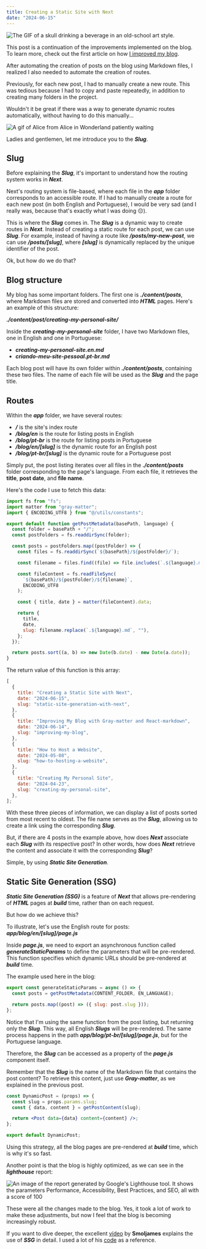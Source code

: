 ```yaml
---
title: Creating a Static Site with Next
date: "2024-06-15"
---
```


![The GIF of a skull drinking a beverage in an old-school art style.](/skull.webp)

This post is a continuation of the improvements implemented on the blog. To learn more, check out the first article on how [I improved my blog](/blog/en/improving-my-blog).

After automating the creation of posts on the blog using Markdown files, I realized I also needed to automate the creation of routes.

Previously, for each new post, I had to manually create a new route. This was tedious because I had to copy and paste repeatedly, in addition to creating many folders in the project.

Wouldn't it be great if there was a way to generate dynamic routes automatically, without having to do this manually...

![A gif of Alice from Alice in Wonderland patiently waiting](/alice.gif)

Ladies and gentlemen, let me introduce you to the **_Slug_**.

## Slug

Before explaining the **_Slug_**, it's important to understand how the routing system works in **_Next_**.

Next's routing system is file-based, where each file in the **_app_** folder corresponds to an accessible route. If I had to manually create a route for each new post (in both English and Portuguese), I would be very sad (and I really was, because that's exactly what I was doing 😔).

This is where the **_Slug_** comes in. The **_Slug_** is a dynamic way to create routes in **_Next_**. Instead of creating a static route for each post, we can use **_Slug_**. For example, instead of having a route like **_/posts/my-new-post_**, we can use **_/posts/[slug]_**, where **_[slug]_** is dynamically replaced by the unique identifier of the post.

Ok, but how do we do that?

## Blog structure

My blog has some important folders. The first one is **_./content/posts_**, where Markdown files are stored and converted into **_HTML_** pages. Here's an example of this structure:

**_./content/post/creating-my-personal-site/_**

Inside the **_creating-my-personal-site_** folder, I have two Markdown files, one in English and one in Portuguese:

- **_creating-my-personal-site.en.md_**
- **_criando-meu-site-pessoal.pt-br.md_**

Each blog post will have its own folder within **_./content/posts_**, containing these two files. The name of each file will be used as the **_Slug_** and the page title.

## Routes

Within the **_app_** folder, we have several routes:

- **_/_** is the site's index route
- **_/blog/en_** is the route for listing posts in English
- **_/blog/pt-br_** is the route for listing posts in Portuguese
- **_/blog/en/[slug]_** is the dynamic route for an English post
- **_/blog/pt-br/[slug]_** is the dynamic route for a Portuguese post

Simply put, the post listing iterates over all files in the **_./content/posts_** folder corresponding to the page's language. From each file, it retrieves the **title**, **post date**, and **file name**.

Here's the code I use to fetch this data:

```js
import fs from "fs";
import matter from "gray-matter";
import { ENCODING_UTF8 } from "@/utils/constants";

export default function getPostMetadata(basePath, language) {
  const folder = basePath + "/";
  const postFolders = fs.readdirSync(folder);

  const posts = postFolders.map((postFolder) => {
    const files = fs.readdirSync(`${basePath}/${postFolder}/`);

    const filename = files.find((file) => file.includes(`.${language}.md`));

    const fileContent = fs.readFileSync(
      `${basePath}/${postFolder}/${filename}`,
      ENCODING_UTF8
    );

    const { title, date } = matter(fileContent).data;

    return {
      title,
      date,
      slug: filename.replace(`.${language}.md`, ""),
    };
  });

  return posts.sort((a, b) => new Date(b.date) - new Date(a.date));
}
```

The return value of this function is this array:

```js
[
  {
    title: "Creating a Static Site with Next",
    date: "2024-06-15",
    slug: "static-site-generation-with-next",
  },
  {
    title: "Improving My Blog with Gray-matter and React-markdown",
    date: "2024-06-14",
    slug: "improving-my-blog",
  },
  {
    title: "How to Host a Website",
    date: "2024-05-08",
    slug: "how-to-hosting-a-website",
  },
  {
    title: "Creating My Personal Site",
    date: "2024-04-23",
    slug: "creating-my-personal-site",
  },
];
```

With these three pieces of information, we can display a list of posts sorted from most recent to oldest. The file name serves as the **_Slug_**, allowing us to create a link using the corresponding **_Slug_**.

But, if there are 4 posts in the example above, how does **_Next_** associate each **_Slug_** with its respective post? In other words, how does **_Next_** retrieve the content and associate it with the corresponding **_Slug_**?

Simple, by using **_Static Site Generation_**.

## Static Site Generation (SSG)

**_Static Site Generation (SSG)_** is a feature of **_Next_** that allows pre-rendering of **_HTML_** pages at **_build_** time, rather than on each request.

But how do we achieve this?

To illustrate, let's use the English route for posts: **_app/blog/en/[slug]/page.js_**

Inside **_page.js_**, we need to export an asynchronous function called **_generateStaticParams_** to define the parameters that will be pre-rendered. This function specifies which dynamic URLs should be pre-rendered at **_build_** time.

The example used here in the blog:

```js
export const generateStaticParams = async () => {
  const posts = getPostMetadata(CONTENT_FOLDER, EN_LANGUAGE);

  return posts.map((post) => ({ slug: post.slug }));
};
```

Notice that I'm using the same function from the post listing, but returning only the **_Slug_**. This way, all English **_Slugs_** will be pre-rendered. The same process happens in the path **_app/blog/pt-br/[slug]/page.js_**, but for the Portuguese language.

Therefore, the **_Slug_** can be accessed as a property of the **_page.js_** component itself.

Remember that the **_Slug_** is the name of the Markdown file that contains the post content? To retrieve this content, just use **_Gray-matter_**, as we explained in the previous post.

```jsx
const DynamicPost = (props) => {
  const slug = props.params.slug;
  const { data, content } = getPostContent(slug);

  return <Post data={data} content={content} />;
};

export default DynamicPost;
```

Using this strategy, all the blog pages are pre-rendered at **_build_** time, which is why it's so fast.

Another point is that the blog is highly optimized, as we can see in the **_lighthouse_** report:

![An image of the report generated by Google's Lighthouse tool. It shows the parameters Performance, Accessibility, Best Practices, and SEO, all with a score of 100](/lighthouse.png)

These were all the changes made to the blog. Yes, it took a lot of work to make these adjustments, but now I feel that the blog is becoming increasingly robust.

If you want to dive deeper, the excellent [vídeo](https://www.youtube.com/watch?v=QIIc5EYSZpw) by **Smoljames** explains the use of **_SSG_** in detail. I used a lot of his [code](https://github.com/jamezmca/static-recipe-blog/tree/main) as a reference.
